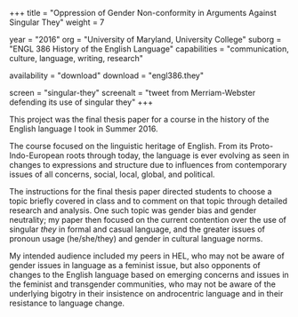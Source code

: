 +++
title = "Oppression of Gender Non-conformity in Arguments Against Singular They"
weight = 7

year = "2016"
org = "University of Maryland, University College"
suborg = "ENGL 386 History of the English Language"
capabilities = "communication, culture, language, writing, research"

availability = "download"
download = "engl386.they"

screen = "singular-they"
screenalt = "tweet from Merriam-Webster defending its use of singular they"
+++

This project was the final thesis paper for a course in the history of the English language I took in Summer 2016.

The course focused on the linguistic heritage of English. From its Proto-Indo-European roots through today, the language is ever evolving as seen in changes to expressions and structure due to influences from contemporary issues of all concerns, social, local, global, and political.

The instructions for the final thesis paper directed students to choose a topic briefly covered in class and to comment on that topic through detailed research and analysis. One such topic was gender bias and gender neutrality; my paper then focused on the current contention over the use of singular _they_ in formal and casual language, and the greater issues of pronoun usage (he/she/they) and gender in cultural language norms.

My intended audience included my peers in HEL, who may not be aware of gender issues in language as a feminist issue, but also opponents of changes to the English language based on emerging concerns and issues in the feminist and transgender communities, who may not be aware of the underlying bigotry in their insistence on androcentric language and in their resistance to language change.